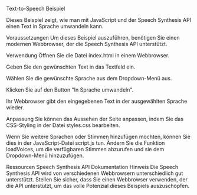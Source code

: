 Text-to-Speech Beispiel

Dieses Beispiel zeigt, wie man mit JavaScript und der Speech Synthesis API einen Text in Sprache umwandeln kann.

Voraussetzungen
Um dieses Beispiel auszuführen, benötigen Sie einen modernen Webbrowser, der die Speech Synthesis API unterstützt.

Verwendung
Öffnen Sie die Datei index.html in einem Webbrowser.

Geben Sie den gewünschten Text in das Textfeld ein.

Wählen Sie die gewünschte Sprache aus dem Dropdown-Menü aus.

Klicken Sie auf den Button "In Sprache umwandeln".

Ihr Webbrowser gibt den eingegebenen Text in der ausgewählten Sprache wieder.

Anpassung
Sie können das Aussehen der Seite anpassen, indem Sie das CSS-Styling in der Datei styles.css bearbeiten.

Wenn Sie weitere Sprachen oder Stimmen hinzufügen möchten, können Sie dies in der JavaScript-Datei script.js tun. Ändern Sie die Funktion loadVoices, um die verfügbaren Stimmen abzurufen und sie dem Dropdown-Menü hinzuzufügen.

Ressourcen
Speech Synthesis API Dokumentation
Hinweis
Die Speech Synthesis API wird von verschiedenen Webbrowsern unterschiedlich gut unterstützt. Stellen Sie sicher, dass Sie einen Webbrowser verwenden, der die API unterstützt, um das volle Potenzial dieses Beispiels auszuschöpfen.
